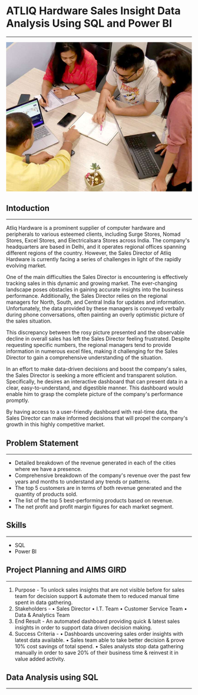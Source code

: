 # ATLIQ Hardware Sales Insight Data Analysis Using SQL and Power BI
___
![](Intro_Photo.jpg)

## Intoduction
---
Atliq Hardware is a prominent supplier of computer hardware and peripherals to various esteemed clients, including Surge Stores, Nomad Stores, Excel Stores, and Electricalsara Stores across India. The company's headquarters are based in Delhi, and it operates regional offices spanning different regions of the country. However, the Sales Director of Atliq Hardware is currently facing a series of challenges in light of the rapidly evolving market.

One of the main difficulties the Sales Director is encountering is effectively tracking sales in this dynamic and growing market. The ever-changing landscape poses obstacles in gaining accurate insights into the business performance. Additionally, the Sales Director relies on the regional managers for North, South, and Central India for updates and information. Unfortunately, the data provided by these managers is conveyed verbally during phone conversations, often painting an overly optimistic picture of the sales situation.

This discrepancy between the rosy picture presented and the observable decline in overall sales has left the Sales Director feeling frustrated. Despite requesting specific numbers, the regional managers tend to provide information in numerous excel files, making it challenging for the Sales Director to gain a comprehensive understanding of the situation.

In an effort to make data-driven decisions and boost the company's sales, the Sales Director is seeking a more efficient and transparent solution. Specifically, he desires an interactive dashboard that can present data in a clear, easy-to-understand, and digestible manner. This dashboard would enable him to grasp the complete picture of the company's performance promptly.

By having access to a user-friendly dashboard with real-time data, the Sales Director can make informed decisions that will propel the company's growth in this highly competitive market.

## Problem Statement
---
-  Detailed breakdown of the revenue generated in each of the cities where we have a presence.
-  Comprehensive breakdown of the company's revenue over the past few years and months to understand any trends or patterns. 
-  The top 5 customers are in terms of both revenue generated and the quantity of products sold.
-  The list of the top 5 best-performing products based on revenue.
-  The net profit and profit margin figures for each market segment.

## Skills
---
- SQL
- Power BI

## Project Planning and AIMS GIRD
---
1. Purpose -  To unlock sales insights that are not visible before for sales team for decision support & automate them to reduced manual time spent in data gathering.
2. Stakeholders -
        •	Sales Director
        •	I.T. Team
        •	Customer Service Team
        •	Data & Analytics Team
3. End Result -  An automated dashboard providing quick & latest sales insights in order to support data driven decision making.
4. Success Criteria -
        •	Dashboards uncovering sales order insights with latest data available.
        •	Sales team able to take better decision & prove 10% cost savings of total spend.
        •	Sales analysts stop data gathering manually in order to save 20% of their business time & reinvest it in value added activity.


## Data Analysis using SQL
---
